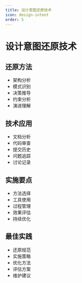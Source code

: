 ```yaml
---
title: 设计意图还原技术
icon: design-intent
order: 5
---
```


# 设计意图还原技术

## 还原方法
- 架构分析
- 模式识别
- 决策推导
- 约束分析
- 演进理解

## 技术应用
- 文档分析
- 代码审查
- 提交历史
- 问题追踪
- 讨论记录

## 实施要点
- 方法选择
- 工具使用
- 过程管理
- 效果评估
- 持续优化

## 最佳实践
- 还原规范
- 实施策略
- 优化方法
- 评估方案
- 维护建议
